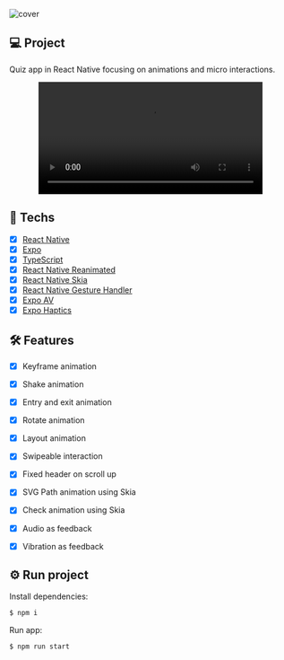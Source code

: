 ![cover](![image](https://github.com/Chauzo/oSaber/assets/70038848/ca23e572-c953-420f-886c-d9a3700e2890))

## :computer: Project

Quiz app in React Native focusing on animations and micro interactions.

<div align="center">
  <video src="https://user-images.githubusercontent.com/22561893/230719225-0eda7d9b-cab6-409a-a9f9-7ec8c1ec7ecd.MP4" width="400" />
</div>

## :rocket: Techs

- [x] [React Native](https://reactnative.dev)
- [x] [Expo](https://docs.expo.dev)
- [x] [TypeScript](https://www.typescriptlang.org)
- [x] [React Native Reanimated](https://docs.swmansion.com/react-native-reanimated)
- [x] [React Native Skia](https://shopify.github.io/react-native-skia)
- [x] [React Native Gesture Handler](https://docs.swmansion.com/react-native-gesture-handler/docs)
- [x] [Expo AV](https://docs.expo.dev/versions/latest/sdk/av)
- [x] [Expo Haptics](https://docs.expo.dev/versions/latest/sdk/haptics)

## :hammer_and_wrench: Features

- [x] Keyframe animation
- [x] Shake animation
- [x] Entry and exit animation
- [x] Rotate animation


- [x] Layout animation
- [x] Swipeable interaction
- [x] Fixed header on scroll up
- [x] SVG Path animation using Skia
- [x] Check animation using Skia
- [x] Audio as feedback
- [x] Vibration as feedback

## :gear: Run project

Install dependencies:

```bash
$ npm i
```

Run app:

```bash
$ npm run start
```
